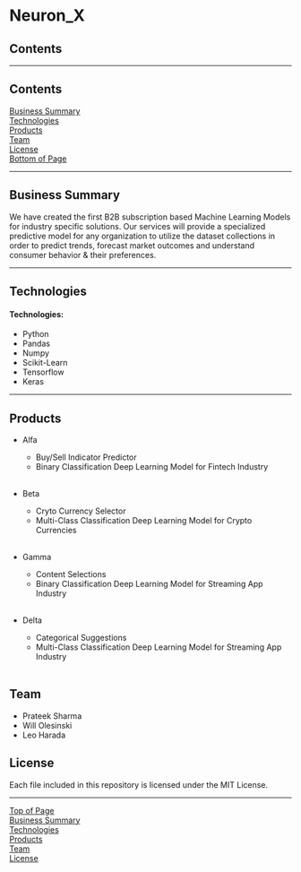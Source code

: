 # Neuron_X

## Contents
***
## <a id="Contents">Contents</a>
[Business Summary](#Business-Summary)<br>
[Technologies](#Technologies)<br>
[Products](#Products)<br>
[Team](#Team)<br>
[License](#License)<br>
[Bottom of Page](#Bottom-of-Page)<br>
<a id="Top-of-Page"></a>

***
## <a id="Business-Summary">Business Summary</a>
We have created the first B2B subscription based Machine Learning Models for industry specific solutions. Our services will provide a specialized predictive model for any organization to utilize the dataset collections in order to predict trends, forecast market outcomes and understand consumer behavior & their preferences. <br>

***
## <a id="Technologies">Technologies</a>
#### Technologies:
* Python
* Pandas
* Numpy
* Scikit-Learn
* Tensorflow
* Keras

***


## <a id="Products">Products</a>
* Alfa 
    - Buy/Sell Indicator Predictor
    - Binary Classification Deep Learning Model for Fintech Industry
<br></br>
    
* Beta
    - Cryto Currency Selector
    - Multi-Class Classification Deep Learning Model for Crypto Currencies
<br></br>

* Gamma
    - Content Selections
    - Binary Classification Deep Learning Model for Streaming App Industry 
<br></br>

* Delta
    - Categorical Suggestions
    - Multi-Class Classification Deep Learning Model for Streaming App Industry 
<br></br>

## <a id="Team">Team</a>
 - <a>Prateek Sharma</a>
 - <a>Will Olesinski</a>
 - <a>Leo Harada</a>

## <a id="License">License</a>
Each file included in this repository is licensed under the <a title="LICENSE">MIT License.</a>

***
[Top of Page](#Top-of-Page)<br>
[Business Summary](#Business-Summary)<br>
[Technologies](#Technologies)<br>
[Products](#Products)<br>
[Team](#Team)<br>
[License](#License)<br>
<a id="Bottom-of-Page"></a>
